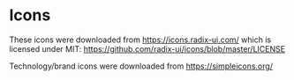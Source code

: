 # Icons

These icons were downloaded from https://icons.radix-ui.com/ which is licensed
under MIT: https://github.com/radix-ui/icons/blob/master/LICENSE

Technology/brand icons were downloaded from https://simpleicons.org/
